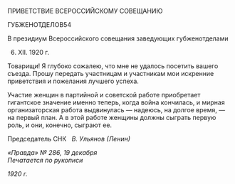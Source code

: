 ПРИВЕТСТВИЕ ВСЕРОССИЙСКОМУ СОВЕЩАНИЮ

ГУБЖЕНОТДЕЛОВ54

В президиум Всероссийского совещания заведующих губженотделами

6. XII. 1920 г.

Товарищи! Я глубоко сожалею, что мне не удалось посетить вашего съезда. Прошу передать участницам и участникам мои искренние приветствия и пожелания лучшего успеха.

Участие женщин в партийной и советской работе приобретает гигантское значение именно теперь, когда война кончилась, и мирная организаторская работа выдвинулась — надеюсь, на долгое время, — на первый план. А в этой работе женщины должны сыграть первую роль, и они, конечно, сыграют ее.

Председатель СНК   _В. Ульянов (Ленин)_

_«Правда» № 286, 19 декабря                                                              Печатается по рукописи_

_1920 г._